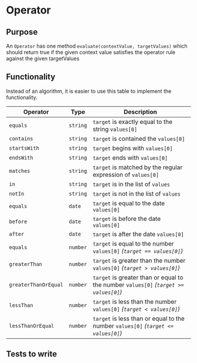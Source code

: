 # Operator
## Purpose
An `Operator` has one method `evaluate(contextValue, targetValues)` which should return true if the given context value satisfies the operator rule against the given targetValues
## Functionality
Instead of an algorithm, it is easier to use this table to implement the functionality.

| Operator              | Type      | Description                              
|-----------------------|-----------|------------
| `equals`              | `string`  | `target` is exactly equal to the string `values[0]`
| `contains`            | `string`  | `target` is contained the `values[0]`
| `startsWith`          | `string`  | `target` begins with `values[0]`
| `endsWith`            | `string`  | `target` ends with `values[0]`
| `matches`             | `string`  | `target` is matched by the regular expression of `values[0]`
| `in`                  | `string`  | `target` is in the list of `values`
| `notIn`               | `string`  | `target` is not in the list of `values` 
| `equals`              | `date`    | `target` is equal to the date `values[0]`
| `before`              | `date`    | `target` is before the date `values[0]`
| `after`               | `date`    | `target` is after the date `values[0]`
| `equals`              | `number`  | `target` is equal to the number `values[0]` *(`target == values[0]`)*
| `greaterThan`         | `number`  | `target` is greater than the number `values[0]` *(`target > values[0]`)*
| `greaterThanOrEqual`  | `number`  | `target` is greater than or equal to the number `values[0]` *(`target >= values[0]`)*
| `lessThan`            | `number`  | `target` is less than the number `values[0]` *(`target < values[0]`)*
| `lessThanOrEqual`     | `number`  | `target` is less than or equal to the number `values[0]` *(`target <= values[0]`)*


## Tests to write

